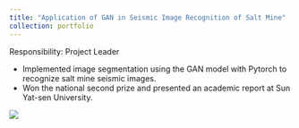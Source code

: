 ```yaml
---
title: "Application of GAN in Seismic Image Recognition of Salt Mine"
collection: portfolio
---
```


Responsibility: Project Leader 
- Implemented image segmentation using the GAN model with Pytorch to recognize salt mine seismic images.
- Won the national second prize and presented an academic report at Sun Yat-sen University.

<img src='/images/project_1_1.png'>